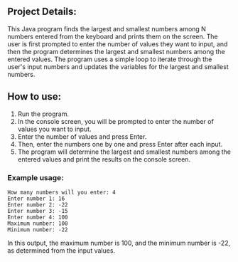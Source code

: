 ## Project Details:
This Java program finds the largest and smallest numbers among N numbers entered from the keyboard and prints them on the screen. The user is first prompted to enter the number of values they want to input, and then the program determines the largest and smallest numbers among the entered values. The program uses a simple loop to iterate through the user's input numbers and updates the variables for the largest and smallest numbers.
## How to use:
1. Run the program.
2. In the console screen, you will be prompted to enter the number of values you want to input.
3. Enter the number of values and press Enter.
4. Then, enter the numbers one by one and press Enter after each input.
5. The program will determine the largest and smallest numbers among the entered values and print the results on the console screen.
### Example usage:
```
How many numbers will you enter: 4
Enter number 1: 16
Enter number 2: -22
Enter number 3: -15
Enter number 4: 100
Maximum number: 100
Minimum number: -22
```
In this output, the maximum number is 100, and the minimum number is -22, as determined from the input values.
